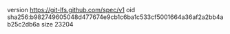 version https://git-lfs.github.com/spec/v1
oid sha256:b982749605048d477674e9cb1c6ba1c533cf5001664a36af2a2bb4ab25c2db6a
size 23204
